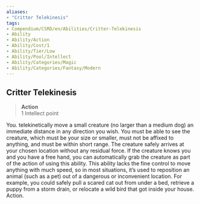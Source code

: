 ```yaml
---
aliases:
- "Critter Telekinesis"
tags:
- Compendium/CSRD/en/Abilities/Critter-Telekinesis
- Ability
- Ability/Action
- Ability/Cost/1
- Ability/Tier/Low
- Ability/Pool/Intellect
- Ability/Categories/Magic
- Ability/Categories/Fantasy/Modern
---
```


  
## Critter Telekinesis
>**Action**  
>1 Intellect point

You. telekinetically move a small creature (no larger than a medium dog) an immediate distance in any direction you wish. You must be able to see the creature, which must be your size or smaller, must not be affixed to anything, and must be within short range. The creature safely arrives at your chosen location without any residual force. If the creature knows you and you have a free hand, you can automatically grab the creature as part of the action of using this ability. This ability lacks the fine control to move anything with much speed, so in most situations, it’s used to reposition an animal (such as a pet) out of a dangerous or inconvenient location. For example, you could safely pull a scared cat out from under a bed, retrieve a puppy from a storm drain, or relocate a wild bird that got inside your house. Action.


